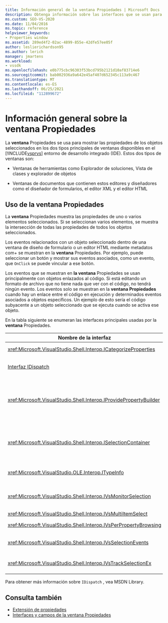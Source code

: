 ```yaml
---
title: Información general de la ventana Propiedades | Microsoft Docs
description: Obtenga información sobre las interfaces que se usan para interactuar con el ventana Propiedades en el IDE Visual Studio en esta información general.
ms.custom: SEO-VS-2020
ms.date: 11/04/2016
ms.topic: reference
helpviewer_keywords:
- Properties window
ms.assetid: 289ed4f2-02ac-4899-855e-42dfe57ee05f
author: leslierichardson95
ms.author: lerich
manager: jmartens
ms.workload:
- vssdk
ms.openlocfilehash: e0b775cbc96303f53bcd795b2121d10af83714e6
ms.sourcegitcommit: bab002936a9a642e45af407d652345c113a9c467
ms.translationtype: MT
ms.contentlocale: es-ES
ms.lasthandoff: 06/25/2021
ms.locfileid: "112899672"
---
```

# <a name="properties-window-overview"></a>Información general sobre la ventana Propiedades
La **ventana** Propiedades se usa para mostrar las propiedades de los objetos seleccionados en los dos tipos principales de ventanas disponibles en el [!INCLUDE[vsprvs](../../code-quality/includes/vsprvs_md.md)] entorno de desarrollo integrado (IDE). Estos dos tipos de ventanas son:

- Ventanas de herramientas como Explorador de soluciones, Vista de clases y explorador de objetos

- Ventanas de documentos que contienen estos editores y diseñadores como el diseñador de formularios, el editor XML y el editor HTML

## <a name="using-the-properties-window"></a>Uso de la ventana Propiedades
 La **ventana** Propiedades muestra las propiedades de uno o varios elementos seleccionados. Si se seleccionan varios elementos, se muestra la intersección de todas las propiedades de todos los objetos seleccionados.

 Los eventos relacionados con un objeto seleccionado dentro de una ventana de diseño de formulario o un editor HTML mediante metadatos com+ se muestran en la **ventana** Propiedades. Por ejemplo, puede seleccionar un botón y mostrar sus eventos asociados, como un evento, que `OnClick` se puede vincular a ese botón.

 Los eventos que se muestran en **la ventana** Propiedades se usan principalmente con objetos enlazados al código. Si está editando un formato de archivo que no tiene nada que ver con el código, no tendrá ningún evento. Los eventos solo se muestran en la **ventana Propiedades** cuando hay un enlace entre el código en ejecución y determinados eventos asociados a objetos específicos. Un ejemplo de esto sería el código subyacente a un objeto seleccionado que se ejecuta cuando se activa ese objeto.

 En la tabla siguiente se enumeran las interfaces principales usadas por la **ventana** Propiedades.

|Nombre de la interfaz|Descripción|
|--------------------|-----------------|
|<xref:Microsoft.VisualStudio.Shell.Interop.ICategorizeProperties>|Proporciona una lista de categorías a la **ventana Propiedades** y asigna cada propiedad a una categoría.|
|[Interfaz IDispatch](/previous-versions/windows/desktop/api/oaidl/nn-oaidl-idispatch)|Expone los métodos y propiedades de un objeto a herramientas de programación y otras aplicaciones que admiten la automatización.|
|<xref:Microsoft.VisualStudio.Shell.Interop.IProvidePropertyBuilder>|Proporciona botones de puntos suspensivos (...) *denominados generadores* que abren ventanas de diálogo modales implementadas por el propio objeto. Se usa cuando el usuario no escribe fácilmente un valor en un campo de texto. Por ejemplo, podría usarse para abrir un selector de colores que determine automáticamente el valor RGB.|
|<xref:Microsoft.VisualStudio.Shell.Interop.ISelectionContainer>|Proporciona acceso a los objetos usados para actualizar la información mostrada en la **ventana** Propiedades. <xref:Microsoft.VisualStudio.Shell.Interop.ISelectionContainer> se implementa mediante VSPackages para cada ventana que contiene objetos seleccionables con propiedades relacionadas que se mostrarán.|
|<xref:Microsoft.VisualStudio.OLE.Interop.ITypeInfo>|Proporciona información sobre el tipo de un objeto, como los métodos de una interfaz y los campos de una estructura.|
|<xref:Microsoft.VisualStudio.Shell.Interop.IVsMonitorSelection>|Permite a los VSPackages recibir notificaciones de eventos de selección y recuperar información sobre la jerarquía del proyecto actual, el elemento, el valor del elemento y el contexto de interfaz de usuario del comando.|
|<xref:Microsoft.VisualStudio.Shell.Interop.IVsMultiItemSelect>|Proporciona el entorno con acceso a varias selecciones.|
|<xref:Microsoft.VisualStudio.Shell.Interop.IVsPerPropertyBrowsing>|Se usa para proporcionar nombres localizados en algunas propiedades que se muestran en la **ventana** Propiedades.|
|<xref:Microsoft.VisualStudio.Shell.Interop.IVsSelectionEvents>|Notifica a los paquetes VSPackage registrados que se han producido cambios en la selección, el valor de elemento o el contexto de la interfaz de usuario de comandos actuales.|
|<xref:Microsoft.VisualStudio.Shell.Interop.IVsTrackSelectionEx>|Notifica al entorno de un cambio en la selección actual y proporciona acceso a la información de jerarquía y de elemento relacionada con la nueva selección.|

 Para obtener más información sobre `IDispatch` , vea MSDN Library.

## <a name="see-also"></a>Consulta también
- [Extensión de propiedades](../../extensibility/internals/extending-properties.md)
- [Interfaces y campos de la ventana Propiedades](../../extensibility/internals/properties-window-fields-and-interfaces.md)
